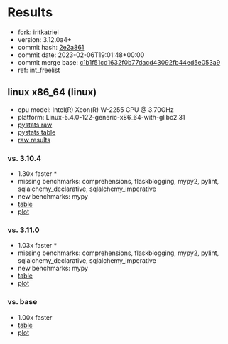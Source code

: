 # Results

- fork: iritkatriel
- version: 3.12.0a4+
- commit hash: [2e2a861](https://github.com/iritkatriel/cpython/commit/2e2a861)
- commit date: 2023-02-06T19:01:48+00:00
- commit merge base: [c1b1f51cd1632f0b77dacd43092fb44ed5e053a9](https://github.com/iritkatriel/cpython/commit/c1b1f51cd1632f0b77dacd43092fb44ed5e053a9)
- ref: int_freelist

## linux x86_64 (linux)

- cpu model: Intel(R) Xeon(R) W-2255 CPU @ 3.70GHz
- platform: Linux-5.4.0-122-generic-x86_64-with-glibc2.31
- [pystats raw](bm-20230206-linux-x86_64-iritkatriel-int_freelist-3.12.0a4%2B-2e2a861-pystats.json)
- [pystats table](bm-20230206-linux-x86_64-iritkatriel-int_freelist-3.12.0a4%2B-2e2a861-pystats.md)
- [raw results](bm-20230206-linux-x86_64-iritkatriel-int_freelist-3.12.0a4%2B-2e2a861.json)

### vs. 3.10.4

- 1.30x faster \*
- missing benchmarks: comprehensions, flaskblogging, mypy2, pylint, sqlalchemy_declarative, sqlalchemy_imperative
- new benchmarks: mypy
- [table](bm-20230206-linux-x86_64-iritkatriel-int_freelist-3.12.0a4%2B-2e2a861-vs-3.10.4.md)
- [plot](bm-20230206-linux-x86_64-iritkatriel-int_freelist-3.12.0a4%2B-2e2a861-vs-3.10.4.png)

### vs. 3.11.0

- 1.03x faster \*
- missing benchmarks: comprehensions, flaskblogging, mypy2, pylint, sqlalchemy_declarative, sqlalchemy_imperative
- new benchmarks: mypy
- [table](bm-20230206-linux-x86_64-iritkatriel-int_freelist-3.12.0a4%2B-2e2a861-vs-3.11.0.md)
- [plot](bm-20230206-linux-x86_64-iritkatriel-int_freelist-3.12.0a4%2B-2e2a861-vs-3.11.0.png)

### vs. base

- 1.00x faster
- [table](bm-20230206-linux-x86_64-iritkatriel-int_freelist-3.12.0a4%2B-2e2a861-vs-base.md)
- [plot](bm-20230206-linux-x86_64-iritkatriel-int_freelist-3.12.0a4%2B-2e2a861-vs-base.png)

